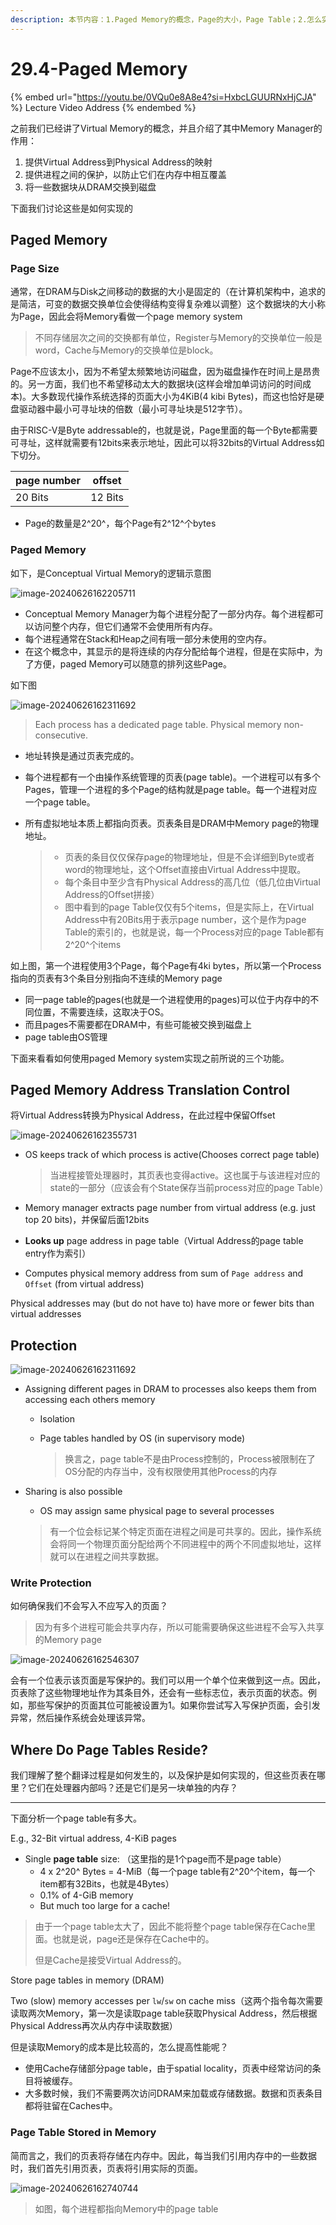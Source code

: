 ```yaml
---
description: 本节内容：1.Paged Memory的概念，Page的大小，Page Table；2.怎么实现Virtual Address到Physical Address的转换；3.怎么实现Protection；4. Page Tables保存在哪里
---
```


# 29.4-Paged Memory

{% embed url="https://youtu.be/0VQu0e8A8e4?si=HxbcLGUURNxHjCJA" %}
Lecture Video Address
{% endembed %}

之前我们已经讲了Virtual Memory的概念，并且介绍了其中Memory Manager的作用：

1. 提供Virtual Address到Physical Address的映射
2. 提供进程之间的保护，以防止它们在内存中相互覆盖
3. 将一些数据块从DRAM交换到磁盘

下面我们讨论这些是如何实现的

## Paged Memory

### Page Size

通常，在DRAM与Disk之间移动的数据的大小是固定的（在计算机架构中，追求的是简洁，可变的数据交换单位会使得结构变得复杂难以调整）这个数据块的大小称为Page，因此会将Memory看做一个page memory system

> 不同存储层次之间的交换都有单位，Register与Memory的交换单位一般是word，Cache与Memory的交换单位是block。

Page不应该太小，因为不希望太频繁地访问磁盘，因为磁盘操作在时间上是昂贵的。另一方面，我们也不希望移动太大的数据块(这样会增加单词访问的时间成本)。大多数现代操作系统选择的页面大小为4KiB(4 kibi Bytes)，而这也恰好是硬盘驱动器中最小可寻址块的倍数（最小可寻址块是512字节）。

由于RISC-V是Byte addressable的，也就是说，Page里面的每一个Byte都需要可寻址，这样就需要有12bits来表示地址，因此可以将32bits的Virtual Address如下切分。

| page number | offset  |
| ----------- | ------- |
| 20 Bits     | 12 Bits |

- Page的数量是2^20^，每个Page有2^12^个bytes

### Paged Memory

如下，是Conceptual Virtual Memory的逻辑示意图

![image-20240626162205711](.image/image-20240626162205711.png)

- Conceptual Memory Manager为每个进程分配了一部分内存。每个进程都可以访问整个内存，但它们通常不会使用所有内存。
- 每个进程通常在Stack和Heap之间有哦一部分未使用的空内存。
- 在这个概念中，其显示的是将连续的内存分配给每个进程，但是在实际中，为了方便，paged Memory可以随意的排列这些Page。

如下图

![image-20240626162311692](.image/image-20240626162311692.png)

> Each process has a dedicated page table. Physical memory non-consecutive.

- 地址转换是通过页表完成的。

- 每个进程都有一个由操作系统管理的页表(page table)。一个进程可以有多个Pages，管理一个进程的多个Page的结构就是page table。每一个进程对应一个page table。

- 所有虚拟地址本质上都指向页表。页表条目是DRAM中Memory page的物理地址。

    > - 页表的条目仅仅保存page的物理地址，但是不会详细到Byte或者word的物理地址，这个Offset直接由Virtual Address中提取。
    > - 每个条目中至少含有Physical Address的高几位（低几位由Virtual Address的Offset拼接）
    > - 图中看到的page Table仅仅有5个items，但是实际上，在Virtual Address中有20Bits用于表示page number，这个是作为page Table的索引的，也就是说，每一个Process对应的page Table都有2^20^个items

如上图，第一个进程使用3个Page，每个Page有4ki bytes，所以第一个Process指向的页表有3个条目分别指向不连续的Memory page

- 同一page table的pages(也就是一个进程使用的pages)可以位于内存中的不同位置，不需要连续，这取决于OS。
- 而且pages不需要都在DRAM中，有些可能被交换到磁盘上
- page table由OS管理

下面来看看如何使用paged Memory system实现之前所说的三个功能。

## Paged Memory Address Translation Control

将Virtual Address转换为Physical Address，在此过程中保留Offset

![image-20240626162355731](.image/image-20240626162355731.png)

- OS keeps track of which process is active(Chooses correct page table)

    > 当进程接管处理器时，其页表也变得active。这也属于与该进程对应的state的一部分（应该会有个State保存当前process对应的page Table）

- Memory manager extracts page number from virtual address (e.g. just top 20 bits)，并保留后面12bits

- **Looks up** page address in page table（Virtual Address的page table entry作为索引）

- Computes physical memory address from sum of `Page address` and `Offset` (from virtual address)

Physical addresses may (but do not have to) have more or fewer bits than virtual addresses

## Protection

![image-20240626162311692](.image/image-20240626162311692.png)

- Assigning different pages in DRAM to processes also keeps them from accessing each others memory
    - Isolation
    
    - Page tables handled by OS (in supervisory mode)
    
        > 换言之，page table不是由Process控制的，Process被限制在了OS分配的内存当中，没有权限使用其他Process的内存
    
- Sharing is also possible
    - OS may assign same physical page to several processes
    
    > 有一个位会标记某个特定页面在进程之间是可共享的。因此，操作系统会将同一个物理页面分配给两个不同进程中的两个不同虚拟地址，这样就可以在进程之间共享数据。

### Write Protection

如何确保我们不会写入不应写入的页面？

> 因为有多个进程可能会共享内存，所以可能需要确保这些进程不会写入共享的Memory page

![image-20240626162546307](.image/image-20240626162546307.png)

会有一个位表示该页面是写保护的。我们可以用一个单个位来做到这一点。因此，页表除了这些物理地址作为其条目外，还会有一些标志位，表示页面的状态。例如，那些写保护的页面其位可能被设置为1。如果你尝试写入写保护页面，会引发异常，然后操作系统会处理该异常。

## Where Do Page Tables Reside?

我们理解了整个翻译过程是如何发生的，以及保护是如何实现的，但这些页表在哪里？它们在处理器内部吗？还是它们是另一块单独的内存？

---

下面分析一个page table有多大。

E.g., 32-Bit virtual address, 4-KiB pages

- Single **page table** size: （这里指的是1个page而不是page table）
    - 4 x 2^20^ Bytes = 4-MiB（每一个page table有2^20^个item，每一个item都有32Bits，也就是4Bytes）
    - 0.1% of 4-GiB memory
    - But much too large for a cache!

> 由于一个page table太大了，因此不能将整个page table保存在Cache里面。也就是说，page还是保存在Cache中的。
>
> 但是Cache是接受Virtual Address的。

Store page tables in memory (DRAM)

Two (slow) memory accesses per `lw`/`sw` on cache miss（这两个指令每次需要读取两次Memory，第一次是读取page table获取Physical Address，然后根据Physical Address再次从内存中读取数据）

但是读取Memory的成本是比较高的，怎么提高性能呢？

- 使用Cache存储部分page table，由于spatial locality，页表中经常访问的条目将被缓存。
- 大多数时候，我们不需要两次访问DRAM来加载或存储数据。数据和页表条目都将驻留在Caches中。

### Page Table Stored in Memory

简而言之，我们的页表将存储在内存中。因此，每当我们引用内存中的一些数据时，我们首先引用页表，页表将引用实际的页面。

![image-20240626162740744](.image/image-20240626162740744.png)

> 如图，每个进程都指向Memory中的page table
